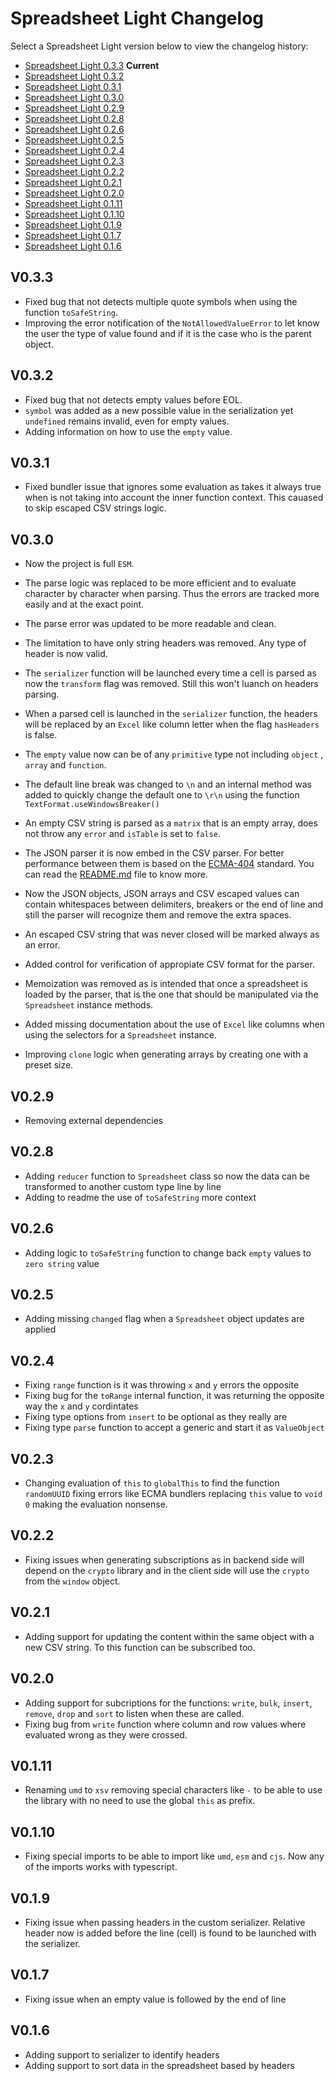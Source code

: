 # Spreadsheet Light Changelog

Select a Spreadsheet Light version below to view the changelog history:

- [Spreadsheet Light 0.3.3](#V0.3.3) **Current**
- [Spreadsheet Light 0.3.2](#V0.3.2)
- [Spreadsheet Light 0.3.1](#V0.3.1)
- [Spreadsheet Light 0.3.0](#V0.3.0)
- [Spreadsheet Light 0.2.9](#V0.2.9)
- [Spreadsheet Light 0.2.8](#V0.2.8)
- [Spreadsheet Light 0.2.6](#V0.2.6)
- [Spreadsheet Light 0.2.5](#V0.2.5)
- [Spreadsheet Light 0.2.4](#V0.2.4)
- [Spreadsheet Light 0.2.3](#V0.2.3)
- [Spreadsheet Light 0.2.2](#V0.2.2)
- [Spreadsheet Light 0.2.1](#V0.2.1)
- [Spreadsheet Light 0.2.0](#V0.2.0)
- [Spreadsheet Light 0.1.11](#V0.1.11)
- [Spreadsheet Light 0.1.10](#V0.1.10)
- [Spreadsheet Light 0.1.9](#V0.1.9)
- [Spreadsheet Light 0.1.7](#V0.1.7)
- [Spreadsheet Light 0.1.6](#V0.1.6)

## V0.3.3

- Fixed bug that not detects multiple quote symbols when using the function `toSafeString`.
- Improving the error notification of the `NotAllowedValueError` to let know the user the type of value found and if it is the case who is the parent object.

## V0.3.2

- Fixed bug that not detects empty values before EOL.
- `symbol` was added as a new possible value in the serialization yet `undefined` remains invalid, even for empty values.
- Adding information on how to use the `empty` value.

## V0.3.1

- Fixed bundler issue that ignores some evaluation as takes it always true when is not taking into account the inner function context. This cauased to skip escaped CSV strings logic.

## V0.3.0

- Now the project is full `ESM`.

- The parse logic was replaced to be more efficient and to evaluate character by character when parsing. Thus the errors are tracked more easily and at the exact point.

- The parse error was updated to be more readable and clean.

- The limitation to have only string headers was removed. Any type of header is now valid.

- The `serializer` function will be launched every time a cell is parsed as now the `transform` flag was removed. Still this won't luanch on headers parsing.

- When a parsed cell is launched in the `serializer` function, the headers will be replaced by an `Excel` like column letter when the flag `hasHeaders` is false.

- The `empty` value now can be of any `primitive` type not including `object` , `array` and `function`.

- The default line break was changed to `\n` and an internal method was added to quickly change the default one to `\r\n` using the function `TextFormat.useWindowsBreaker()`

- An empty CSV string is parsed as a `matrix` that is an empty array, does not throw any `error` and `isTable` is set to `false`.

- The JSON parser it is now embed in the CSV parser. For better performance between them is based on the [ECMA-404](https://www.json.org/json-en.html) standard. You can read the [README.md](README.md#json-parser) file to know more.

- Now the JSON objects, JSON arrays and CSV escaped values can contain whitespaces between delimiters, breakers or the end of line and still the parser will recognize them and remove the extra spaces.

- An escaped CSV string that was never closed will be marked always as an error.

- Added control for verification of appropiate CSV format for the parser.

- Memoization was removed as is intended that once a spreadsheet is loaded by the parser, that is the one that should be manipulated via the `Spreadsheet` instance methods.

- Added missing documentation about the use of `Excel` like columns when using the selectors for a `Spreadsheet` instance.

- Improving `clone` logic when generating arrays by creating one with a preset size.

## V0.2.9

- Removing external dependencies

## V0.2.8

- Adding `reducer` function to `Spreadsheet` class so now the data can be transformed to another custom type line by line
- Adding to readme the use of `toSafeString` more context

## V0.2.6

- Adding logic to `toSafeString` function to change back `empty` values to `zero string` value

## V0.2.5

- Adding missing `changed` flag when a `Spreadsheet` object updates are applied

## V0.2.4

- Fixing `range` function is it was throwing `x` and `y` errors the opposite
- Fixing bug for the `toRange` internal function, it was returning the opposite way the `x` and `y` cordintates
- Fixing type options from `insert` to be optional as they really are
- Fixing type `parse` function to accept a generic and start it as `ValueObject`

## V0.2.3

- Changing evaluation of `this` to `globalThis` to find the function `randomUUID` fixing errors like ECMA bundlers replacing `this` value to `void 0` making the evaluation nonsense.

## V0.2.2

- Fixing issues when generating subscriptions as in backend side will depend on the `crypto` library and in the client side will use the `crypto` from the `window` object.

## V0.2.1

- Adding support for updating the content within the same object with a new CSV string. To this function can be subscribed too.

## V0.2.0

- Adding support for subcriptions for the functions: `write`, `bulk`, `insert`, `remove`, `drop` and `sort` to listen when these are called.
- Fixing bug from `write` function where column and row values where evaluated wrong as they were crossed.

## V0.1.11

- Renaming `umd` to `xsv` removing special characters like `-` to be able to use the library with no need to use the global `this` as prefix.

## V0.1.10

- Fixing special imports to be able to import like `umd`, `esm` and `cjs`. Now any of the imports works with typescript.

## V0.1.9

- Fixing issue when passing headers in the custom serializer. Relative header now is added before the line (cell) is found to be launched with the serializer.

## V0.1.7

- Fixing issue when an empty value is followed by the end of line

## V0.1.6

- Adding support to serializer to identify headers
- Adding support to sort data in the spreadsheet based by headers
